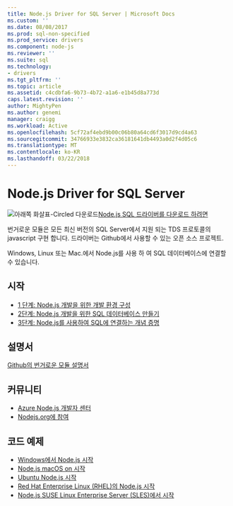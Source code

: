 ```yaml
---
title: Node.js Driver for SQL Server | Microsoft Docs
ms.custom: ''
ms.date: 08/08/2017
ms.prod: sql-non-specified
ms.prod_service: drivers
ms.component: node-js
ms.reviewer: ''
ms.suite: sql
ms.technology:
- drivers
ms.tgt_pltfrm: ''
ms.topic: article
ms.assetid: c4cdbfa6-9b73-4b72-a1a6-e1b45d8a773d
caps.latest.revision: ''
author: MightyPen
ms.author: genemi
manager: craigg
ms.workload: Active
ms.openlocfilehash: 5cf72af4ebd9b00c06b80a64cd6f3017d9cd4a63
ms.sourcegitcommit: 34766933e3832ca36181641db4493a0d2f4d05c6
ms.translationtype: MT
ms.contentlocale: ko-KR
ms.lasthandoff: 03/22/2018
---
```

# <a name="nodejs-driver-for-sql-server"></a>Node.js Driver for SQL Server

![아래쪽 화살표-Circled 다운로드](../../ssdt/media/download.png)[Node.js SQL 드라이버를 다운로드 하려면](../sql-connection-libraries.md#anchor-20-drivers-relational-access)

번거로운 모듈은 모든 최신 버전의 SQL Server에서 지원 되는 TDS 프로토콜의 javascript 구현 합니다. 드라이버는 Github에서 사용할 수 있는 오픈 소스 프로젝트.  
  
Windows, Linux 또는 Mac.에서 Node.js를 사용 하 여 SQL 데이터베이스에 연결할 수 있습니다.  
  
## <a name="getting-started"></a>시작  
* [1 단계: Node.js 개발을 위한 개발 환경 구성](step-1-configure-development-environment-for-node-js-development.md)  
* [2단계: Node.js 개발을 위한 SQL 데이터베이스 만들기](step-2-create-a-sql-database-for-node-js-development.md)  
* [3단계: Node.js를 사용하여 SQL에 연결하는 개념 증명](step-3-proof-of-concept-connecting-to-sql-using-node-js.md)  
  
## <a name="documentation"></a>설명서  
  
[Github의 번거로운 모듈 설명서](http://tediousjs.github.io/tedious/)  
  
## <a name="community"></a>커뮤니티  
* [Azure Node.js 개발자 센터](https://azure.microsoft.com/develop/nodejs/)  
* [Nodejs.org에 참여](https://nodejs.org/en/get-involved/)

## <a name="code-examples"></a>코드 예제
* [Windows에서 Node.js 시작](https://www.microsoft.com/sql-server/developer-get-started/node/windows/)
* [Node.js macOS on 시작](https://www.microsoft.com/sql-server/developer-get-started/node/mac/)
* [Ubuntu Node.js 시작](https://www.microsoft.com/sql-server/developer-get-started/node/ubuntu/)
* [Red Hat Enterprise Linux (RHEL)의 Node.js 시작](https://www.microsoft.com/sql-server/developer-get-started/node/rhel/)
* [Node.js SUSE Linux Enterprise Server (SLES)에서 시작](https://www.microsoft.com/sql-server/developer-get-started/node/sles/)
